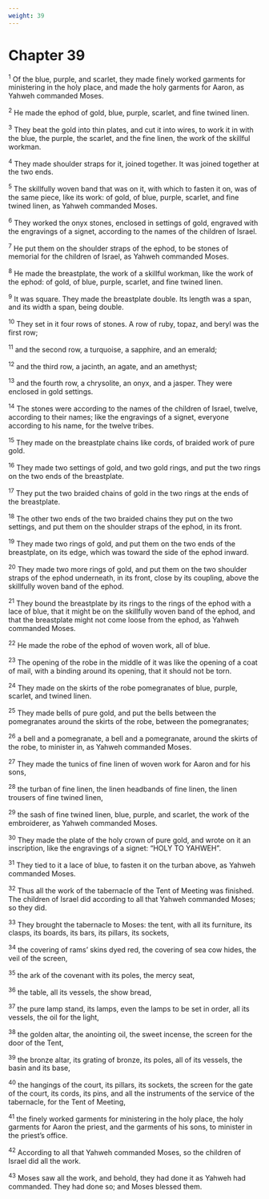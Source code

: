 ```yaml
---
weight: 39
---
```


# Chapter 39

<sup>1</sup> Of the blue, purple, and scarlet, they made finely worked garments for ministering in the holy place, and made the holy garments for Aaron, as Yahweh commanded Moses. 

<sup>2</sup> He made the ephod of gold, blue, purple, scarlet, and fine twined linen. 

<sup>3</sup> They beat the gold into thin plates, and cut it into wires, to work it in with the blue, the purple, the scarlet, and the fine linen, the work of the skillful workman. 

<sup>4</sup> They made shoulder straps for it, joined together. It was joined together at the two ends. 

<sup>5</sup> The skillfully woven band that was on it, with which to fasten it on, was of the same piece, like its work: of gold, of blue, purple, scarlet, and fine twined linen, as Yahweh commanded Moses. 

<sup>6</sup> They worked the onyx stones, enclosed in settings of gold, engraved with the engravings of a signet, according to the names of the children of Israel. 

<sup>7</sup> He put them on the shoulder straps of the ephod, to be stones of memorial for the children of Israel, as Yahweh commanded Moses. 

<sup>8</sup> He made the breastplate, the work of a skillful workman, like the work of the ephod: of gold, of blue, purple, scarlet, and fine twined linen. 

<sup>9</sup> It was square. They made the breastplate double. Its length was a span, and its width a span, being double. 

<sup>10</sup> They set in it four rows of stones. A row of ruby, topaz, and beryl was the first row; 

<sup>11</sup> and the second row, a turquoise, a sapphire, and an emerald; 

<sup>12</sup> and the third row, a jacinth, an agate, and an amethyst; 

<sup>13</sup> and the fourth row, a chrysolite, an onyx, and a jasper. They were enclosed in gold settings. 

<sup>14</sup> The stones were according to the names of the children of Israel, twelve, according to their names; like the engravings of a signet, everyone according to his name, for the twelve tribes. 

<sup>15</sup> They made on the breastplate chains like cords, of braided work of pure gold. 

<sup>16</sup> They made two settings of gold, and two gold rings, and put the two rings on the two ends of the breastplate. 

<sup>17</sup> They put the two braided chains of gold in the two rings at the ends of the breastplate. 

<sup>18</sup> The other two ends of the two braided chains they put on the two settings, and put them on the shoulder straps of the ephod, in its front. 

<sup>19</sup> They made two rings of gold, and put them on the two ends of the breastplate, on its edge, which was toward the side of the ephod inward. 

<sup>20</sup> They made two more rings of gold, and put them on the two shoulder straps of the ephod underneath, in its front, close by its coupling, above the skillfully woven band of the ephod. 

<sup>21</sup> They bound the breastplate by its rings to the rings of the ephod with a lace of blue, that it might be on the skillfully woven band of the ephod, and that the breastplate might not come loose from the ephod, as Yahweh commanded Moses. 

<sup>22</sup> He made the robe of the ephod of woven work, all of blue. 

<sup>23</sup> The opening of the robe in the middle of it was like the opening of a coat of mail, with a binding around its opening, that it should not be torn. 

<sup>24</sup> They made on the skirts of the robe pomegranates of blue, purple, scarlet, and twined linen. 

<sup>25</sup> They made bells of pure gold, and put the bells between the pomegranates around the skirts of the robe, between the pomegranates; 

<sup>26</sup> a bell and a pomegranate, a bell and a pomegranate, around the skirts of the robe, to minister in, as Yahweh commanded Moses. 

<sup>27</sup> They made the tunics of fine linen of woven work for Aaron and for his sons, 

<sup>28</sup> the turban of fine linen, the linen headbands of fine linen, the linen trousers of fine twined linen, 

<sup>29</sup> the sash of fine twined linen, blue, purple, and scarlet, the work of the embroiderer, as Yahweh commanded Moses. 

<sup>30</sup> They made the plate of the holy crown of pure gold, and wrote on it an inscription, like the engravings of a signet: “HOLY TO YAHWEH”. 

<sup>31</sup> They tied to it a lace of blue, to fasten it on the turban above, as Yahweh commanded Moses. 

<sup>32</sup> Thus all the work of the tabernacle of the Tent of Meeting was finished. The children of Israel did according to all that Yahweh commanded Moses; so they did. 

<sup>33</sup> They brought the tabernacle to Moses: the tent, with all its furniture, its clasps, its boards, its bars, its pillars, its sockets, 

<sup>34</sup> the covering of rams’ skins dyed red, the covering of sea cow hides, the veil of the screen, 

<sup>35</sup> the ark of the covenant with its poles, the mercy seat, 

<sup>36</sup> the table, all its vessels, the show bread, 

<sup>37</sup> the pure lamp stand, its lamps, even the lamps to be set in order, all its vessels, the oil for the light, 

<sup>38</sup> the golden altar, the anointing oil, the sweet incense, the screen for the door of the Tent, 

<sup>39</sup> the bronze altar, its grating of bronze, its poles, all of its vessels, the basin and its base, 

<sup>40</sup> the hangings of the court, its pillars, its sockets, the screen for the gate of the court, its cords, its pins, and all the instruments of the service of the tabernacle, for the Tent of Meeting, 

<sup>41</sup> the finely worked garments for ministering in the holy place, the holy garments for Aaron the priest, and the garments of his sons, to minister in the priest’s office. 

<sup>42</sup> According to all that Yahweh commanded Moses, so the children of Israel did all the work. 

<sup>43</sup> Moses saw all the work, and behold, they had done it as Yahweh had commanded. They had done so; and Moses blessed them. 


